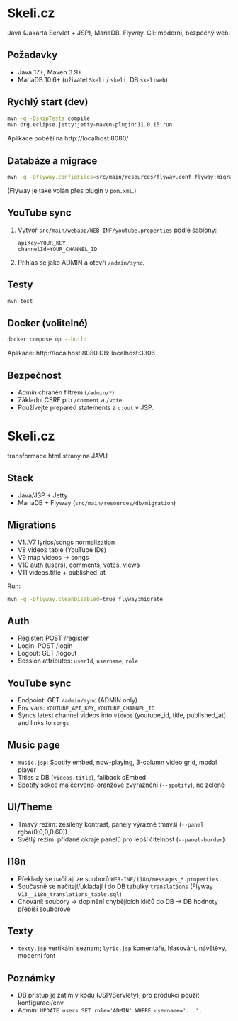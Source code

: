# Skeli.cz

Java (Jakarta Servlet + JSP), MariaDB, Flyway. Cíl: moderní, bezpečný web.

## Požadavky
- Java 17+, Maven 3.9+
- MariaDB 10.6+ (uživatel `Skeli` / `skeli`, DB `skeliweb`)

## Rychlý start (dev)
```bash
mvn -q -DskipTests compile
mvn org.eclipse.jetty:jetty-maven-plugin:11.0.15:run
```
Aplikace poběží na http://localhost:8080/

## Databáze a migrace
```bash
mvn -q -Dflyway.configFiles=src/main/resources/flyway.conf flyway:migrate
```
(Flyway je také volán přes plugin v `pom.xml`.)

## YouTube sync
1. Vytvoř `src/main/webapp/WEB-INF/youtube.properties` podle šablony:
   ```
   apiKey=YOUR_KEY
   channelId=YOUR_CHANNEL_ID
   ```
2. Přihlas se jako ADMIN a otevři `/admin/sync`.

## Testy
```bash
mvn test
```

## Docker (volitelné)
```bash
docker compose up --build
```
Aplikace: http://localhost:8080  DB: localhost:3306

## Bezpečnost
- Admin chráněn filtrem (`/admin/*`).
- Základní CSRF pro `/comment` a `/vote`.
- Používejte prepared statements a `c:out` v JSP.

# Skeli.cz

transformace html strany na JAVU

## Stack
- Java/JSP + Jetty
- MariaDB + Flyway (`src/main/resources/db/migration`)

## Migrations
- V1..V7 lyrics/songs normalization
- V8 videos table (YouTube IDs)
- V9 map videos -> songs
- V10 auth (users), comments, votes, views
- V11 videos.title + published_at

Run:
```sh
mvn -q -Dflyway.cleanDisabled=true flyway:migrate
```

## Auth
- Register: POST /register
- Login: POST /login
- Logout: GET /logout
- Session attributes: `userId`, `username`, `role`

## YouTube sync
- Endpoint: GET `/admin/sync` (ADMIN only)
- Env vars: `YOUTUBE_API_KEY`, `YOUTUBE_CHANNEL_ID`
- Syncs latest channel videos into `videos` (youtube_id, title, published_at) and links to `songs`

## Music page
- `music.jsp`: Spotify embed, now-playing, 3-column video grid, modal player
- Titles z DB (`videos.title`), fallback oEmbed
- Spotify sekce má červeno-oranžové zvýraznění (`--spotify`), ne zelené

## UI/Theme
- Tmavý režim: zesílený kontrast, panely výrazně tmavší (`--panel` rgba(0,0,0,0.60))
- Světlý režim: přidané okraje panelů pro lepší čitelnost (`--panel-border`)

## I18n
- Překlady se načítají ze souborů `WEB-INF/i18n/messages_*.properties`
- Současně se načítají/ukládají i do DB tabulky `translations` (Flyway `V13__i18n_translations_table.sql`)
- Chování: soubory -> doplnění chybějících klíčů do DB -> DB hodnoty přepíší souborové

## Texty
- `texty.jsp` vertikální seznam; `lyric.jsp` komentáře, hlasování, návštěvy, moderní font

## Poznámky
- DB přístup je zatím v kódu (JSP/Servlety); pro produkci použít konfiguraci/env
- Admin: `UPDATE users SET role='ADMIN' WHERE username='...';`
